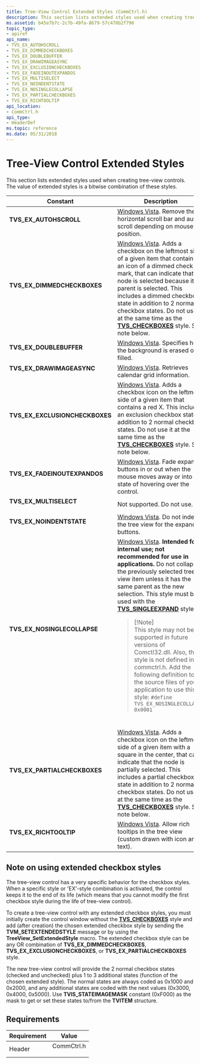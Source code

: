 ```yaml
---
title: Tree-View Control Extended Styles (CommCtrl.h)
description: This section lists extended styles used when creating tree-view controls. The value of extended styles is a bitwise combination of these styles.
ms.assetid: b45e7b7c-2c7b-49fa-8679-57c478b2f796
topic_type:
- apiref
api_name:
- TVS_EX_AUTOHSCROLL
- TVS_EX_DIMMEDCHECKBOXES
- TVS_EX_DOUBLEBUFFER
- TVS_EX_DRAWIMAGEASYNC
- TVS_EX_EXCLUSIONCHECKBOXES
- TVS_EX_FADEINOUTEXPANDOS
- TVS_EX_MULTISELECT
- TVS_EX_NOINDENTSTATE
- TVS_EX_NOSINGLECOLLAPSE
- TVS_EX_PARTIALCHECKBOXES
- TVS_EX_RICHTOOLTIP
api_location:
- CommCtrl.h
api_type:
- HeaderDef
ms.topic: reference
ms.date: 05/31/2018
---
```


# Tree-View Control Extended Styles

This section lists extended styles used when creating tree-view controls. The value of extended styles is a bitwise combination of these styles.




| Constant | Description | 
|----------|-------------|
| <span id="TVS_EX_AUTOHSCROLL"></span><span id="tvs_ex_autohscroll"></span><dl><dt><strong>TVS_EX_AUTOHSCROLL</strong></dt></dl> | <a href="common-control-versions.md">Windows Vista</a>. Remove the horizontal scroll bar and auto-scroll depending on mouse position.<br /> | 
| <span id="TVS_EX_DIMMEDCHECKBOXES"></span><span id="tvs_ex_dimmedcheckboxes"></span><dl><dt><strong>TVS_EX_DIMMEDCHECKBOXES</strong></dt></dl> | <a href="common-control-versions.md">Windows Vista</a>. Adds a checkbox on the leftmost side of a given item that contains an icon of a dimmed check mark, that can indicate that a node is selected because its parent is selected. This includes a dimmed checkbox state in addition to 2 normal checkbox states. Do not use it at the same time as the <a href="tree-view-control-window-styles.md"><strong>TVS_CHECKBOXES</strong></a> style. See note below.<br /> | 
| <span id="TVS_EX_DOUBLEBUFFER"></span><span id="tvs_ex_doublebuffer"></span><dl><dt><strong>TVS_EX_DOUBLEBUFFER</strong></dt></dl> | <a href="common-control-versions.md">Windows Vista</a>. Specifies how the background is erased or filled.<br /> | 
| <span id="TVS_EX_DRAWIMAGEASYNC"></span><span id="tvs_ex_drawimageasync"></span><dl><dt><strong>TVS_EX_DRAWIMAGEASYNC</strong></dt></dl> | <a href="common-control-versions.md">Windows Vista</a>. Retrieves calendar grid information.<br /> | 
| <span id="TVS_EX_EXCLUSIONCHECKBOXES"></span><span id="tvs_ex_exclusioncheckboxes"></span><dl><dt><strong>TVS_EX_EXCLUSIONCHECKBOXES</strong></dt></dl> | <a href="common-control-versions.md">Windows Vista</a>. Adds a checkbox icon on the leftmost side of a given item that contains a red X. This includes an exclusion checkbox state in addition to 2 normal checkbox states. Do not use it at the same time as the <a href="tree-view-control-window-styles.md"><strong>TVS_CHECKBOXES</strong></a> style. See note below.<br /> | 
| <span id="TVS_EX_FADEINOUTEXPANDOS"></span><span id="tvs_ex_fadeinoutexpandos"></span><dl><dt><strong>TVS_EX_FADEINOUTEXPANDOS</strong></dt></dl> | <a href="common-control-versions.md">Windows Vista</a>. Fade expando buttons in or out when the mouse moves away or into a state of hovering over the control.<br /> | 
| <span id="TVS_EX_MULTISELECT"></span><span id="tvs_ex_multiselect"></span><dl><dt><strong>TVS_EX_MULTISELECT</strong></dt></dl> | Not supported. Do not use.<br /> | 
| <span id="TVS_EX_NOINDENTSTATE"></span><span id="tvs_ex_noindentstate"></span><dl><dt><strong>TVS_EX_NOINDENTSTATE</strong></dt></dl> | <a href="common-control-versions.md">Windows Vista</a>. Do not indent the tree view for the expando buttons.<br /> | 
| <span id="TVS_EX_NOSINGLECOLLAPSE"></span><span id="tvs_ex_nosinglecollapse"></span><dl><dt><strong>TVS_EX_NOSINGLECOLLAPSE</strong></dt></dl> | <a href="common-control-versions.md">Windows Vista</a>. <strong>Intended for internal use; not recommended for use in applications.</strong> Do not collapse the previously selected tree-view item unless it has the same parent as the new selection. This style must be used with the <a href="tree-view-control-window-styles.md"><strong>TVS_SINGLEEXPAND</strong></a> style. <br /><blockquote>[!Note]<br />This style may not be supported in future versions of Comctl32.dll. Also, this style is not defined in commctrl.h. Add the following definition to the source files of your application to use this style: <code>#define TVS_EX_NOSINGLECOLLAPSE 0x0001</code></blockquote><br /> | 
| <span id="TVS_EX_PARTIALCHECKBOXES"></span><span id="tvs_ex_partialcheckboxes"></span><dl><dt><strong>TVS_EX_PARTIALCHECKBOXES</strong></dt></dl> | <a href="common-control-versions.md">Windows Vista</a>. Adds a checkbox icon on the leftmost side of a given item with a square in the center, that can indicate that the node is partially selected. This includes a partial checkbox state in addition to 2 normal checkbox states. Do not use it at the same time as the <a href="tree-view-control-window-styles.md"><strong>TVS_CHECKBOXES</strong></a> style. See note below.<br /> | 
| <span id="TVS_EX_RICHTOOLTIP"></span><span id="tvs_ex_richtooltip"></span><dl><dt><strong>TVS_EX_RICHTOOLTIP</strong></dt></dl> | <a href="common-control-versions.md">Windows Vista</a>. Allow rich tooltips in the tree view (custom drawn with icon and text).<br /> | 

## Note on using extended checkbox styles
The tree-view control has a very specific behavior for the checkbox styles. When a specific style or 'EX'-style combination is activated, the control keeps it to the end of its life (which means that you cannot modify the first checkbox style during the life of tree-view control).

To create a tree-view control with any extended checkbox styles, you must initially create the control window without the <a href="tree-view-control-window-styles.md"><strong>TVS_CHECKBOXES</strong></a> style and add (after creation) the chosen extended checkbox style by sending the <strong>TVM_SETEXTENDEDSTYLE</strong> message or by using the <strong>TreeView_SetExtendedStyle</strong> macro. The extended checkbox style can be any OR combination of <strong>TVS_EX_DIMMEDCHECKBOXES</strong>, <strong>TVS_EX_EXCLUSIONCHECKBOXES</strong>, or <strong>TVS_EX_PARTIALCHECKBOXES</strong> style.

The new tree-view control will provide the 2 normal checkbox states (checked and unchecked) plus 1 to 3 additional states (function of the chosen extended style). The normal states are always coded as 0x1000 and 0x2000, and any additional states are coded with the next values (0x3000, 0x4000, 0x5000). Use <strong>TVIS_STATEIMAGEMASK</strong> constant (0xF000) as the mask to get or set these states to/from the <strong>TVITEM</strong> structure.


## Requirements



| Requirement | Value |
|-------------------|---------------------------------------------------------------------------------------|
| Header<br/> | <dl> <dt>CommCtrl.h</dt> </dl> |



 

 





